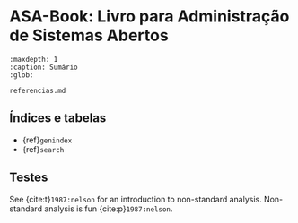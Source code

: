 # ASA-Book: Livro para Administração de Sistemas Abertos

```{toctree}
:maxdepth: 1
:caption: Sumário
:glob:

referencias.md
```

## Índices e tabelas

* {ref}`genindex`
* {ref}`search`


## Testes

See {cite:t}`1987:nelson` for an introduction to non-standard analysis.
Non-standard analysis is fun {cite:p}`1987:nelson`.

